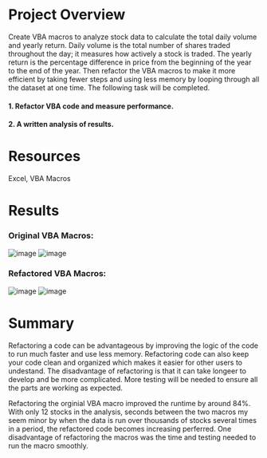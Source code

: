 # Project Overview
Create VBA macros to analyze stock data to calculate the total daily volume and yearly return. Daily volume is the total number of shares traded throughout the day; it measures how actively a stock is traded. The yearly return is the percentage difference in price from the beginning of the year to the end of the year. Then refactor the VBA macros to make it more efficient by taking fewer steps and using less memory by looping through all the dataset at one time. The following task will be completed.
####    1. Refactor VBA code and measure performance.
####    2. A written analysis of results.
    
# Resources
Excel, VBA Macros

# Results

### Original VBA Macros:
![image](https://user-images.githubusercontent.com/99636479/167557328-59566aa1-0132-4f0b-898f-d314f758c186.png)
![image](https://user-images.githubusercontent.com/99636479/167557350-38ddc50f-eac1-44a5-81a0-42a2e8d9f4ac.png)



### Refactored VBA Macros:
![image](https://user-images.githubusercontent.com/99636479/167557392-476541a3-206c-4f5a-b25d-124fa48024fe.png)
![image](https://user-images.githubusercontent.com/99636479/167557411-64fdf79f-f191-48d4-9422-47f3ca154aa8.png)


# Summary
Refactoring a code can be advantageous by improving the logic of the code to run much faster and use less memory. Refactoring code can also keep your code clean and organized which makes it easier for other users to undestand.  The disadvantage of refactoring is that it can take longeer to develop and be more complicated.  More testing will be needed to ensure all the parts are working as expected. 

Refactoring the orginial VBA macro improved the runtime by around 84%. With only 12 stocks in the analysis, seconds between the two macros my seem minor by when the data is run over thousands of stocks several times in a period, the refactored code becomes increasing perferred. One disadvantage of refactoring the macros was the time and testing needed to run the macro smoothly.  

